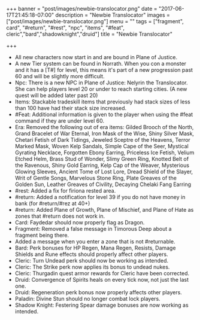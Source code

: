 +++
banner = "post/images/newbie-translocator.png"
date = "2017-06-17T21:45:18-07:00"
description = "Newbie Translocator"
images = ["post/images/newbie-translocator.png"]
menu = ""
tags = ["fragment", card", "#return", "#rest", "npc", "items", "#feat", cleric","bard","shadowknight","druid"]
title = "Newbie Translocator"

+++
* All new characters now start in and are bound in Plane of Justice.
* A new Tier system can be found in Norrath. When you con a monster and it has a [T#] for level, this means it's part of a new progression past 60 and will be slightly more difficult.
* Npc: There is a new NPC in Plane of Justice: Nelyrin the Translocator. She can help players level 20 or under to reach starting cities. (A new quest will be added later past 20)
* Items: Stackable tradeskill items that previously had stack sizes of less than 100 have had their stack size increased.
* #Feat: Additional information is given to the player when using the #feat command if they are under level 60.
* Era: Removed the following out of era items: Gilded Brooch of the North, Grand Bracelet of War Eternal, Iron Mask of the Wise, Shiny Silver Mask, Chetari Fetish of Dark Tidings, Jeweled Sceptre of the Heavens, Terror Marked Mask, Woven Kelp Sandals, Simple Cape of the Seer, Mystical Gyrating Necklace, Forgotten Ebony Earring, Priceless Ice Fetish, Velium Etched Helm, Brass Stud of Wonder, Slimy Green Ring, Knotted Belt of the Ravenous, Shiny Gold Earring, Kelp Cap of the Weaver, Mysterious Glowing Sleeves, Ancient Tome of Lost Lore, Dread Shield of the Slayer, Writ of Gentle Songs, Marvelous Stone Ring, Plate Greaves of the Golden Sun, Leather Greaves of Civility, Decaying Chelaki Fang Earring
* #rest: Added a fix for firiona rested area.
* #return: Added a notification for level 39 if you do not have money in bank (for #return/#rez at 40+)
* #return: Added Plane of Growth, Plane of Mischief, and Plane of Hate as zones that #return does not work in.
* Card: Faydedar should now properly flag as Dragon.
* Fragment: Removed a false message in Timorous Deep about a fragment being there.
* Added a message when you enter a zone that is not #returnable.
* Bard: Perk bonuses for HP Regen, Mana Regen, Resists, Damage Shields and Rune effects should properly affect other players.
* Cleric: Turn Undead perk should now be working as intended.
* Cleric: The Strike perk now applies its bonus to undead nukes.
* Cleric: Thurgadin quest armor rewards for Cleric have been corrected.
* Druid: Convergence of Spirits heals on every tick now, not just the last one.
* Druid: Regeneration perk bonus now properly affects other players.
* Paladin: Divine Stun should no longer combat lock players.
* Shadow Knight: Festering Spear damage bonuses are now working as intended.
<!--more-->
